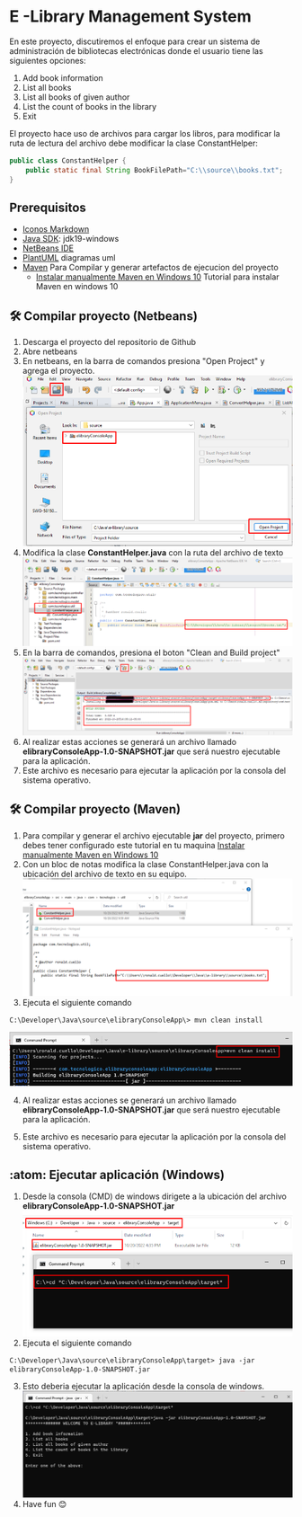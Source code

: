 # E -Library Management System
En este proyecto, discutiremos el enfoque para crear un sistema de administración de bibliotecas electrónicas donde el usuario tiene las siguientes opciones:

1. Add book information
2. List all books 
3. List all books of given author           
4. List the count of books in the library  
5. Exit  

El proyecto hace uso de archivos para cargar los libros, para modificar la ruta de lectura del archivo debe modificar la clase ConstantHelper:

```java
public class ConstantHelper {
    public static final String BookFilePath="C:\\source\\books.txt";
}
```  

## Prerequisitos
- [Iconos Markdown](https://github-emoji-picker.vercel.app/)
- [Java SDK](https://www.oracle.com/java/technologies/downloads/#jdk19-windows): jdk19-windows
- [NetBeans IDE](https://netbeans.apache.org/download/index.html)
- [PlantUML](https://plantuml.com/es/) diagramas uml
- [Maven](https://maven.apache.org/download.cgi) Para Compilar y generar artefactos de ejecucion del proyecto
  - [Instalar manualmente Maven en Windows 10](https://dev.to/vanessa_corredor/instalar-manualmente-maven-en-windows-10-50pb) Tutorial para instalar Maven en windows 10

##  :hammer_and_wrench: Compilar proyecto (Netbeans)
1. Descarga el proyecto del repositorio de Github
1. Abre netbeans
1. En netbeans, en la barra de comandos presiona "Open Project" y agrega el proyecto.
![](assets/images/readme/open_project_netbeans.png)
1. Modifica la clase **ConstantHelper.java** con la ruta del archivo de texto
![](assets/images/readme/netbeans_path.png)
1. En la barra de comandos, presiona el boton "Clean and Build project"
![](assets/images/readme/compile_and_build.png)
1. Al realizar estas acciones se generará un archivo llamado **elibraryConsoleApp-1.0-SNAPSHOT.jar** que será nuestro ejecutable para la aplicación.
1. Este archivo es necesario para ejecutar la aplicación por la consola del sistema operativo.

## :hammer_and_wrench: Compilar proyecto (Maven)
1. Para compilar y generar el archivo ejecutable **jar** del proyecto, primero debes tener configurado este tutorial en tu maquina [Instalar manualmente Maven en Windows 10](https://dev.to/vanessa_corredor/instalar-manualmente-maven-en-windows-10-50pb)
2. Con un bloc de notas modifica la clase ConstantHelper.java con la ubicación del archivo de texto en su equipo.
![](assets/images/readme/notepad.png)
3. Ejecuta el siguiente comando
```console
C:\Developer\Java\source\elibraryConsoleApp\> mvn clean install 
``` 
![](assets/images/readme/compile%20maven.png)

4. Al realizar estas acciones se generará un archivo llamado **elibraryConsoleApp-1.0-SNAPSHOT.jar** que será nuestro ejecutable para la aplicación.

5. Este archivo es necesario para ejecutar la aplicación por la consola del sistema operativo.

## :atom: Ejecutar aplicación (Windows)
1. Desde la consola (CMD) de windows dirigete a la ubicación del archivo **elibraryConsoleApp-1.0-SNAPSHOT.jar**
![](assets/images/readme/consola01.png)
2. Ejecuta el siguiente comando
```console
C:\Developer\Java\source\elibraryConsoleApp\target> java -jar elibraryConsoleApp-1.0-SNAPSHOT.jar 
```
3. Esto deberia ejecutar la aplicación desde la consola de windows.
![](assets/images/readme/consola02.png)
4. Have fun 😊
